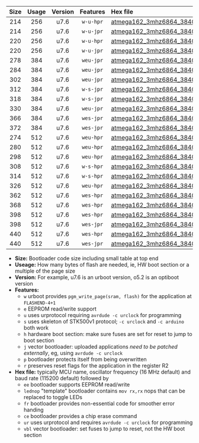 |Size|Usage|Version|Features|Hex file|
|:-:|:-:|:-:|:-:|:--|
|214|256|u7.6|`w-u-hpr`|[atmega162_3mhz6864_38400bps_ur.hex](https://raw.githubusercontent.com/stefanrueger/urboot/main/atmega162_3mhz6864_38400bps_ur.hex)|
|214|256|u7.6|`w-u-jpr`|[atmega162_3mhz6864_38400bps_ur_vbl.hex](https://raw.githubusercontent.com/stefanrueger/urboot/main/atmega162_3mhz6864_38400bps_ur_vbl.hex)|
|220|256|u7.6|`w-u-hpr`|[atmega162_3mhz6864_38400bps_lednop_ur.hex](https://raw.githubusercontent.com/stefanrueger/urboot/main/atmega162_3mhz6864_38400bps_lednop_ur.hex)|
|220|256|u7.6|`w-u-jpr`|[atmega162_3mhz6864_38400bps_lednop_ur_vbl.hex](https://raw.githubusercontent.com/stefanrueger/urboot/main/atmega162_3mhz6864_38400bps_lednop_ur_vbl.hex)|
|278|384|u7.6|`weu-jpr`|[atmega162_3mhz6864_38400bps_ee_ur_vbl.hex](https://raw.githubusercontent.com/stefanrueger/urboot/main/atmega162_3mhz6864_38400bps_ee_ur_vbl.hex)|
|284|384|u7.6|`weu-jpr`|[atmega162_3mhz6864_38400bps_ee_lednop_ur_vbl.hex](https://raw.githubusercontent.com/stefanrueger/urboot/main/atmega162_3mhz6864_38400bps_ee_lednop_ur_vbl.hex)|
|302|384|u7.6|`weu-jpr`|[atmega162_3mhz6864_38400bps_ee_lednop_fr_ur_vbl.hex](https://raw.githubusercontent.com/stefanrueger/urboot/main/atmega162_3mhz6864_38400bps_ee_lednop_fr_ur_vbl.hex)|
|312|384|u7.6|`w-s-jpr`|[atmega162_3mhz6864_38400bps_vbl.hex](https://raw.githubusercontent.com/stefanrueger/urboot/main/atmega162_3mhz6864_38400bps_vbl.hex)|
|318|384|u7.6|`w-s-jpr`|[atmega162_3mhz6864_38400bps_lednop_vbl.hex](https://raw.githubusercontent.com/stefanrueger/urboot/main/atmega162_3mhz6864_38400bps_lednop_vbl.hex)|
|330|384|u7.6|`weu-jpr`|[atmega162_3mhz6864_38400bps_ee_lednop_fr_ce_ur_vbl.hex](https://raw.githubusercontent.com/stefanrueger/urboot/main/atmega162_3mhz6864_38400bps_ee_lednop_fr_ce_ur_vbl.hex)|
|366|384|u7.6|`wes-jpr`|[atmega162_3mhz6864_38400bps_ee_vbl.hex](https://raw.githubusercontent.com/stefanrueger/urboot/main/atmega162_3mhz6864_38400bps_ee_vbl.hex)|
|372|384|u7.6|`wes-jpr`|[atmega162_3mhz6864_38400bps_ee_lednop_vbl.hex](https://raw.githubusercontent.com/stefanrueger/urboot/main/atmega162_3mhz6864_38400bps_ee_lednop_vbl.hex)|
|274|512|u7.6|`weu-hpr`|[atmega162_3mhz6864_38400bps_ee_ur.hex](https://raw.githubusercontent.com/stefanrueger/urboot/main/atmega162_3mhz6864_38400bps_ee_ur.hex)|
|280|512|u7.6|`weu-hpr`|[atmega162_3mhz6864_38400bps_ee_lednop_ur.hex](https://raw.githubusercontent.com/stefanrueger/urboot/main/atmega162_3mhz6864_38400bps_ee_lednop_ur.hex)|
|298|512|u7.6|`weu-hpr`|[atmega162_3mhz6864_38400bps_ee_lednop_fr_ur.hex](https://raw.githubusercontent.com/stefanrueger/urboot/main/atmega162_3mhz6864_38400bps_ee_lednop_fr_ur.hex)|
|308|512|u7.6|`w-s-hpr`|[atmega162_3mhz6864_38400bps.hex](https://raw.githubusercontent.com/stefanrueger/urboot/main/atmega162_3mhz6864_38400bps.hex)|
|314|512|u7.6|`w-s-hpr`|[atmega162_3mhz6864_38400bps_lednop.hex](https://raw.githubusercontent.com/stefanrueger/urboot/main/atmega162_3mhz6864_38400bps_lednop.hex)|
|326|512|u7.6|`weu-hpr`|[atmega162_3mhz6864_38400bps_ee_lednop_fr_ce_ur.hex](https://raw.githubusercontent.com/stefanrueger/urboot/main/atmega162_3mhz6864_38400bps_ee_lednop_fr_ce_ur.hex)|
|362|512|u7.6|`wes-hpr`|[atmega162_3mhz6864_38400bps_ee.hex](https://raw.githubusercontent.com/stefanrueger/urboot/main/atmega162_3mhz6864_38400bps_ee.hex)|
|368|512|u7.6|`wes-hpr`|[atmega162_3mhz6864_38400bps_ee_lednop.hex](https://raw.githubusercontent.com/stefanrueger/urboot/main/atmega162_3mhz6864_38400bps_ee_lednop.hex)|
|398|512|u7.6|`wes-hpr`|[atmega162_3mhz6864_38400bps_ee_lednop_fr.hex](https://raw.githubusercontent.com/stefanrueger/urboot/main/atmega162_3mhz6864_38400bps_ee_lednop_fr.hex)|
|398|512|u7.6|`wes-jpr`|[atmega162_3mhz6864_38400bps_ee_lednop_fr_vbl.hex](https://raw.githubusercontent.com/stefanrueger/urboot/main/atmega162_3mhz6864_38400bps_ee_lednop_fr_vbl.hex)|
|440|512|u7.6|`wes-hpr`|[atmega162_3mhz6864_38400bps_ee_lednop_fr_ce.hex](https://raw.githubusercontent.com/stefanrueger/urboot/main/atmega162_3mhz6864_38400bps_ee_lednop_fr_ce.hex)|
|440|512|u7.6|`wes-jpr`|[atmega162_3mhz6864_38400bps_ee_lednop_fr_ce_vbl.hex](https://raw.githubusercontent.com/stefanrueger/urboot/main/atmega162_3mhz6864_38400bps_ee_lednop_fr_ce_vbl.hex)|

- **Size:** Bootloader code size including small table at top end
- **Useage:** How many bytes of flash are needed, ie, HW boot section or a multiple of the page size
- **Version:** For example, u7.6 is an urboot version, o5.2 is an optiboot version
- **Features:**
  + `w` urboot provides `pgm_write_page(sram, flash)` for the application at `FLASHEND-4+1`
  + `e` EEPROM read/write support
  + `u` uses urprotocol requiring `avrdude -c urclock` for programming
  + `s` uses skeleton of STK500v1 protocol; `-c urclock` and `-c arduino` both work
  + `h` hardware boot section: make sure fuses are set for reset to jump to boot section
  + `j` vector bootloader: uploaded applications *need to be patched externally*, eg, using `avrdude -c urclock`
  + `p` bootloader protects itself from being overwritten
  + `r` preserves reset flags for the application in the register R2
- **Hex file:** typically MCU name, oscillator frequency (16 MHz default) and baud rate (115200 default) followed by
  + `ee` bootloader supports EEPROM read/write
  + `lednop` "template" bootloader contains `mov rx,rx` nops that can be replaced to toggle LEDs
  + `fr` bootloader provides non-essential code for smoother error handing
  + `ce` bootloader provides a chip erase command
  + `ur` uses urprotocol and requires `avrdude -c urclock` for programming
  + `vbl` vector bootloader: set fuses to jump to reset, not the HW boot section
